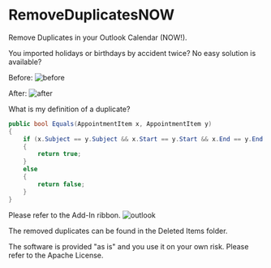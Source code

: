 # RemoveDuplicatesNOW
Remove Duplicates in your Outlook Calendar (NOW!).

You imported holidays or birthdays by accident twice? No easy solution is available?

Before:
![before](https://user-images.githubusercontent.com/7317719/147685733-b8cca266-65dd-4b0c-980e-b50d255ff308.jpg)

After:
![after](https://user-images.githubusercontent.com/7317719/147685757-498b7db0-90a2-4c13-8a57-eb5ef47baaf2.jpg)

What is my definition of a duplicate?

```c#
public bool Equals(AppointmentItem x, AppointmentItem y)
{
    if (x.Subject == y.Subject && x.Start == y.Start && x.End == y.End && x.Body == y.Body)
    {
        return true;
    }
    else
    {
        return false;
    }
}
```
Please refer to the Add-In ribbon.
![outlook](https://user-images.githubusercontent.com/7317719/147686266-6e731adc-92c7-450b-98ce-e9ffa2f00978.jpg)

The removed duplicates can be found in the Deleted Items folder.

The software is provided "as is" and you use it on your own risk. Please refer to the Apache License.


